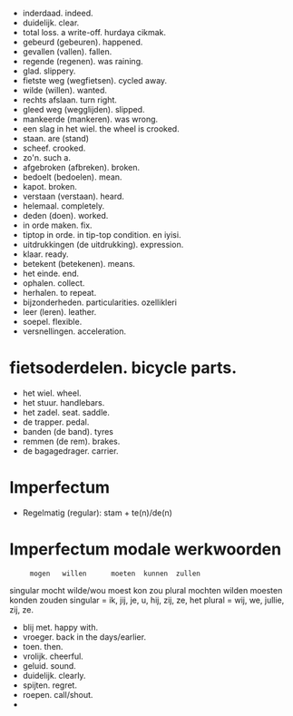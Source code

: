 - inderdaad. indeed.
- duidelijk. clear.
- total loss. a write-off. hurdaya cikmak.
- gebeurd (gebeuren). happened.
- gevallen (vallen). fallen.
- regende (regenen). was raining.
- glad. slippery.
- fietste weg (wegfietsen). cycled away.
- wilde (willen). wanted.
- rechts afslaan. turn right.
- gleed weg (wegglijden). slipped.
- mankeerde (mankeren). was wrong.
- een slag in het wiel. the wheel is crooked.
- staan. are (stand)
- scheef. crooked.
- zo'n. such a.
- afgebroken (afbreken). broken.
- bedoelt (bedoelen). mean.
- kapot. broken.
- verstaan (verstaan). heard.
- helemaal. completely.
- deden (doen). worked.
- in orde maken. fix.
- tiptop in orde. in tip-top condition. en iyisi.
- uitdrukkingen (de uitdrukking). expression.
- klaar. ready.
- betekent (betekenen). means.
- het einde. end.
- ophalen. collect.
- herhalen. to repeat.
- bijzonderheden. particularities. ozellikleri
- leer (leren). leather.
- soepel. flexible.
- versnellingen. acceleration.


# fietsoderdelen. bicycle parts.
- het wiel. wheel.
- het stuur. handlebars.
- het zadel. seat. saddle.
- de trapper. pedal.
- banden (de band). tyres
- remmen (de rem). brakes.
- de bagagedrager. carrier.


# Imperfectum
- Regelmatig (regular): stam + te(n)/de(n)

# Imperfectum modale werkwoorden
         mogen   willen      moeten  kunnen  zullen
singular mocht   wilde/wou   moest   kon     zou
plural   mochten wilden      moesten konden  zouden
singular = ik, jij, je, u, hij, zij, ze, het
plural = wij, we, jullie, zij, ze.


- blij met. happy with.
- vroeger. back in the days/earlier.
- toen. then.
- vrolijk. cheerful.
- geluid. sound.
- duidelijk. clearly.
- spijten. regret.
- roepen. call/shout.
-
